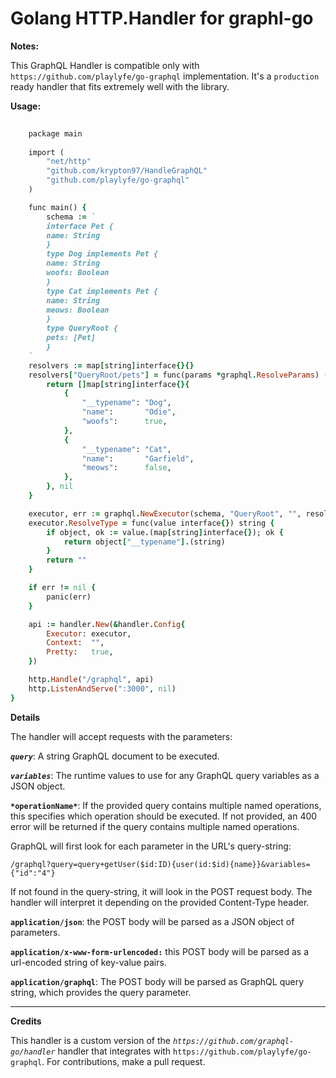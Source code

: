# Golang HTTP.Handler for graphl-go

**Notes:**

This GraphQL Handler is compatible only with `https://github.com/playlyfe/go-graphql` implementation. 
It's a `production` ready handler that fits extremely well with the library. 

**Usage:**
``` ruby
	
	package main
	
	import (
	    "net/http"
	    "github.com/krypton97/HandleGraphQL"
	    "github.com/playlyfe/go-graphql"
	)

	func main() {
		schema := `
	    interface Pet {
		name: String
	    }
	    type Dog implements Pet {
		name: String
		woofs: Boolean
	    }
	    type Cat implements Pet {
		name: String
		meows: Boolean
	    }
	    type QueryRoot {
		pets: [Pet]
	    }
    `
	resolvers := map[string]interface{}{}
	resolvers["QueryRoot/pets"] = func(params *graphql.ResolveParams) (interface{}, error) {
		return []map[string]interface{}{
			{
				"__typename": "Dog",
				"name":       "Odie",
				"woofs":      true,
			},
			{
				"__typename": "Cat",
				"name":       "Garfield",
				"meows":      false,
			},
		}, nil
	}

	executor, err := graphql.NewExecutor(schema, "QueryRoot", "", resolvers)
	executor.ResolveType = func(value interface{}) string {
		if object, ok := value.(map[string]interface{}); ok {
			return object["__typename"].(string)
		}
		return ""
	}

	if err != nil {
		panic(err)
	}

	api := handler.New(&handler.Config{
		Executor: executor,
		Context:  "",
		Pretty:   true,
	})

	http.Handle("/graphql", api)
	http.ListenAndServe(":3000", nil)
}

```
**Details**

The handler will accept requests with the parameters:

***`query`***:    A string GraphQL document to be executed.

***`variables`***: The runtime values to use for any GraphQL query variables as a JSON object.

**`*operationName*`**: If the provided query contains multiple named operations, this specifies which operation should be executed. If not provided, an 400 error will be returned if the query contains multiple named operations.

GraphQL will first look for each parameter in the URL's query-string:

`/graphql?query=query+getUser($id:ID){user(id:$id){name}}&variables={"id":"4"}`

If not found in the query-string, it will look in the POST request body. The handler will interpret it depending on the provided Content-Type header.

**`application/json`**: the POST body will be parsed as a JSON object of parameters.

**`application/x-www-form-urlencoded:`** this POST body will be parsed as a url-encoded string of key-value pairs.

**`application/graphql`**: The POST body will be parsed as GraphQL query string, which provides the query parameter.


-----------------------------------------------------------------

**Credits**

This handler is a custom version of the *`https://github.com/graphql-go/handler`* handler that integrates with `https://github.com/playlyfe/go-graphql`.  For contributions, make a pull request.

